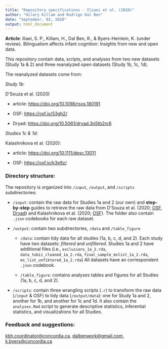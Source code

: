 ```yaml
---
title: "Repository specifications - Iliaei et al. (2020)"
author: "Hilary Killam and Rodrigo Dal Ben"
date: "September, 03, 2020"
output: html_document
---
```


**Article**: Iliaei, S. P., Killam, H., Dal Ben, R., & Byers-Heinlein, K. (under review). Bilingualism affects infant cognition: Insights from new and open data.

This repository contain data, scripts, and analyses from two new datasets (Study 1a & 2) and three reanalyzed open datasets (Study 1b, 1c, 1d).

The reanalyzed datasets come from: 

*Study 1b*: 

D'Souza et al. (2020)

- article: https://doi.org/10.1098/rsos.180191 

- OSF: https://osf.io/53gh2/

- Dryad: https://doi.org/10.5061/dryad.3n5tb2rc6 

*Studies 1c & 1d*: 

Kalashnikova et al. (2020):

- article: https://doi.org/10.1111/desc.13011

- OSF: https://osf.io/k3e9z/

### Directory structure:

The repository is organized into `/input`, `/output`, and `/scripts` subdirectories: 

* `/input`: contain the raw data for Studies 1a and 2 (our own) and **step-by-step** guides to retrieve the raw data from D'Souza et al. (2020; [OSF](https://osf.io/53gh2/), [Dryad](https://doi.org/10.5061/dryad.3n5tb2rc6)) and Kalashnikova et al. (2020; [OSF](https://osf.io/k3e9z/)). The folder also contain `.json` codebooks for each raw dataset.

* `/output`: contain two subdirectories, `/data` and `/table_figure`
  
  * `/data`: contain tidy data for all studies (1a, b, c, d, and 2). Each study have two datasets: *filtered* and *unfiltered*. Studies 1a and 2 have additional files (i.e., `exclusions_1a_2.rda`, `data_tobii_cleaned_1a_2.rda`, `final_sample_mslist_1a_2.rda`, `ms_list_unfiktered_1a_2.rda`) All datasets have an correspondent `.json` codebook.
  
  * `/table_figure`: contains analyses tables and figures for all Studies (1a, b, c, d, and 2).

* `/scripts`: contain three wrangling scripts (`.r`) to transform the raw data (`/input` & OSF) to tidy data (`/output/data`): one for Study 1a and 2, another for 1b, and another for 1c and 1d. It also contain the `analyses.Rmd` script to generate descriptive statistics, inferential statistics, and visualizations for all Studies.

### Feedback and suggestions: 
<kbh.coordinator@concordia.ca>, <dalbenwork@gmail.com>, <k.byers@concordia.ca>
